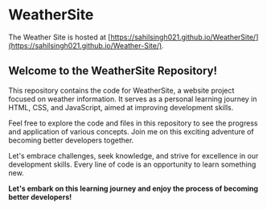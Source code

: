 # WeatherSite

The Weather Site is hosted at [https://sahilsingh021.github.io/WeatherSite/](https://sahilsingh021.github.io/Weather-Site/).

## Welcome to the WeatherSite Repository!

This repository contains the code for WeatherSite, a website project focused on weather information. It serves as a personal learning journey in HTML, CSS, and JavaScript, aimed at improving development skills.

Feel free to explore the code and files in this repository to see the progress and application of various concepts. Join me on this exciting adventure of becoming better developers together.

Let's embrace challenges, seek knowledge, and strive for excellence in our development skills. Every line of code is an opportunity to learn something new.

**Let's embark on this learning journey and enjoy the process of becoming better developers!**
